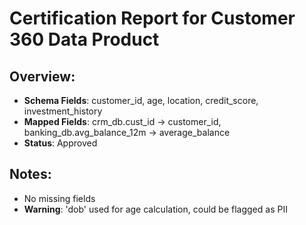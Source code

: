 
# Certification Report for Customer 360 Data Product

## Overview:
- **Schema Fields**: customer_id, age, location, credit_score, investment_history
- **Mapped Fields**: crm_db.cust_id -> customer_id, banking_db.avg_balance_12m -> average_balance
- **Status**: Approved

## Notes:
- No missing fields
- **Warning**: 'dob' used for age calculation, could be flagged as PII
